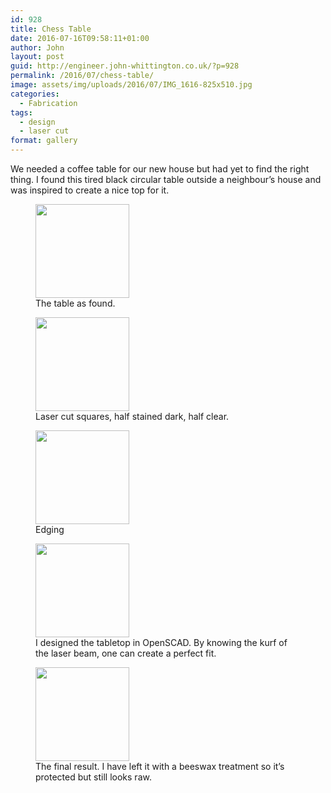 ```yaml
---
id: 928
title: Chess Table
date: 2016-07-16T09:58:11+01:00
author: John
layout: post
guid: http://engineer.john-whittington.co.uk/?p=928
permalink: /2016/07/chess-table/
image: assets/img/uploads/2016/07/IMG_1616-825x510.jpg
categories:
  - Fabrication
tags:
  - design
  - laser cut
format: gallery
---
```

We needed a coffee table for our new house but had yet to find the right thing. I found this tired black circular table outside a neighbour&#8217;s house and was inspired to create a nice top for it.

<div id='gallery-27' class='gallery galleryid-928 gallery-columns-3 gallery-size-thumbnail'>
  <figure class='gallery-item'> 
  
  <div class='gallery-icon landscape'>
    <a href='http://localhost/2016/07/chess-table/img_1612/'><img width="150" height="150" src="/assets/img/uploads/2016/07/IMG_1612-150x150.jpg" class="attachment-thumbnail size-thumbnail" alt="" loading="lazy" aria-describedby="gallery-27-929" /></a>
  </div><figcaption class='wp-caption-text gallery-caption' id='gallery-27-929'> The table as found. </figcaption></figure><figure class='gallery-item'> 
  
  <div class='gallery-icon landscape'>
    <a href='http://localhost/2016/07/chess-table/img_1613/'><img width="150" height="150" src="/assets/img/uploads/2016/07/IMG_1613-150x150.jpg" class="attachment-thumbnail size-thumbnail" alt="" loading="lazy" aria-describedby="gallery-27-930" /></a>
  </div><figcaption class='wp-caption-text gallery-caption' id='gallery-27-930'> Laser cut squares, half stained dark, half clear. </figcaption></figure><figure class='gallery-item'> 
  
  <div class='gallery-icon landscape'>
    <a href='http://localhost/2016/07/chess-table/img_1614/'><img width="150" height="150" src="/assets/img/uploads/2016/07/IMG_1614-150x150.jpg" class="attachment-thumbnail size-thumbnail" alt="" loading="lazy" aria-describedby="gallery-27-931" /></a>
  </div><figcaption class='wp-caption-text gallery-caption' id='gallery-27-931'> Edging </figcaption></figure><figure class='gallery-item'> 
  
  <div class='gallery-icon landscape'>
    <a href='http://localhost/2016/07/chess-table/img_1615/'><img width="150" height="150" src="/assets/img/uploads/2016/07/IMG_1615-150x150.jpg" class="attachment-thumbnail size-thumbnail" alt="" loading="lazy" aria-describedby="gallery-27-932" /></a>
  </div><figcaption class='wp-caption-text gallery-caption' id='gallery-27-932'> I designed the tabletop in OpenSCAD. By knowing the kurf of the laser beam, one can create a perfect fit. </figcaption></figure><figure class='gallery-item'> 
  
  <div class='gallery-icon landscape'>
    <a href='http://localhost/2016/07/chess-table/img_1616/'><img width="150" height="150" src="/assets/img/uploads/2016/07/IMG_1616-150x150.jpg" class="attachment-thumbnail size-thumbnail" alt="" loading="lazy" aria-describedby="gallery-27-933" srcset="/assets/img/uploads/2016/07/IMG_1616-150x150.jpg 150w, /assets/img/uploads/2016/07/IMG_1616-300x300.jpg 300w, /assets/img/uploads/2016/07/IMG_1616-768x768.jpg 768w, /assets/img/uploads/2016/07/IMG_1616-1024x1024.jpg 1024w" sizes="(max-width: 150px) 100vw, 150px" /></a>
  </div><figcaption class='wp-caption-text gallery-caption' id='gallery-27-933'> The final result. I have left it with a beeswax treatment so it&#8217;s protected but still looks raw. </figcaption></figure>
</div>